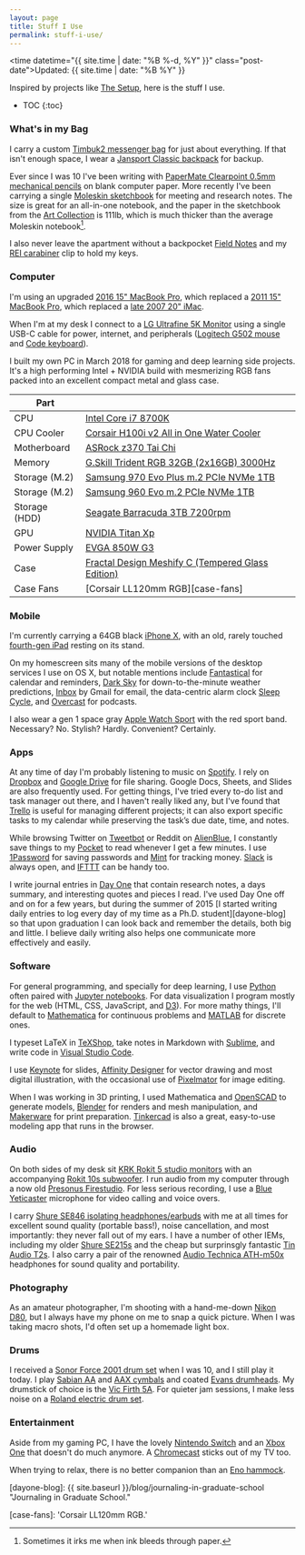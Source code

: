 ```yaml
---
layout: page
title: Stuff I Use
permalink: stuff-i-use/
---
```


<time datetime="{{ site.time | date: "%B %-d, %Y" }}" class="post-date">Updated: {{ site.time | date: "%B %Y" }}</time>

Inspired by projects like [The Setup][the-setup], here is the stuff I use.

* TOC
{:toc}

### What's in my Bag
I carry a custom [Timbuk2 messenger bag][timbuk2] for just about everything.
If that isn't enough space, I wear a [Jansport Classic backpack][jansport] for backup.

<!-- <figure>
	<img class="full" src="/images/stuff-i-use.jpg" alt="Stuff I Use.">
	<figcaption>Apple Pi. Get it?</figcaption>
</figure> -->

Ever since I was 10 I've been writing with [PaperMate Clearpoint 0.5mm mechanical pencils][pencil] on blank computer paper.
More recently I've been carrying a single [Moleskin sketchbook][moleskin-sketch] for meeting and research notes.
The size is great for an all-in-one notebook, and the paper in the sketchbook from the [Art Collection][moleskin-art] is 111lb, which is much thicker than the average Moleskin notebook[^fn-moleskin].

I also never leave the apartment without a backpocket [Field Notes][fieldnotes] and my [REI carabiner][carabiner] clip to hold my keys.

### Computer
I'm using an upgraded [2016 15" MacBook Pro][mbp], which replaced a [2011 15" MacBook Pro][mbp2011], which replaced a [late 2007 20" iMac][imac].

When I'm at my desk I connect to a [LG Ultrafine 5K Monitor][monitor] using a single USB-C cable for power, internet, and peripherals ([Logitech G502 mouse][mouse] and [Code keyboard][keyboard]).

I built my own PC in March 2018 for gaming and deep learning side projects.
It's a high performing Intel + NVIDIA build with mesmerizing RGB fans packed into an excellent compact metal and glass case.

| Part          |             |
| ------------- |-------------|
| CPU           | [Intel Core i7 8700K][cpu] |
| CPU Cooler    | [Corsair H100i v2 All in One Water Cooler][cpu-cooler] |
| Motherboard   | [ASRock z370 Tai Chi][motherboard] |
| Memory        | [G.Skill Trident RGB 32GB (2x16GB) 3000Hz][memory] |
| Storage (M.2) | [Samsung 970 Evo Plus m.2 PCIe NVMe 1TB][storage-m2-1] |
| Storage (M.2) | [Samsung 960 Evo m.2 PCIe NVMe 1TB][storage-m2-2] |
| Storage (HDD) | [Seagate Barracuda 3TB 7200rpm][storage-hdd] |
| GPU           | [NVIDIA Titan Xp][gpu] |
| Power Supply  | [EVGA 850W G3][power-supply] |
| Case          | [Fractal Design Meshify C (Tempered Glass Edition)][case]|
| Case Fans     | [Corsair LL120mm RGB][case-fans] |

### Mobile
I'm currently carrying a 64GB black [iPhone X][iphone], with an old, rarely touched [fourth-gen iPad][ipad] resting on its stand.

<!-- <figure>
	<img class="iphone" src="/images/iphone.png" alt="My iPhone Homescreen.">
	<figcaption>My old iPhone 6 Homescreen.</figcaption>
</figure> -->

On my homescreen sits many of the mobile versions of the desktop services I use on OS X, but notable mentions include [Fantastical][fantastical] for calendar and reminders, [Dark Sky][darksky] for down-to-the-minute weather predictions, [Inbox][inbox] by Gmail for email, the data-centric alarm clock [Sleep Cycle][sleep-cycle], and [Overcast][overcast] for podcasts.

I also wear a gen 1 space gray [Apple Watch Sport][watch] with the red sport band.
Necessary? No.
Stylish? Hardly.
Convenient? Certainly. 

### Apps
At any time of day I'm probably listening to music on [Spotify][spotify].
I rely on [Dropbox][dropbox] and [Google Drive][drive] for file sharing.
Google Docs, Sheets, and Slides are also frequently used.
For getting things, I've tried every to-do list and task manager out there, and I haven't really liked any, but I've found that [Trello][trello] is useful for managing different projects; it can also export specific tasks to my calendar while preserving the task’s due date, time, and notes. 

While browsing Twitter on [Tweetbot][tweetbot] or Reddit on [AlienBlue][alienblue], I constantly save things to my [Pocket][pocket] to read whenever I get a few minutes.
I use [1Password][1password] for saving passwords and [Mint][mint] for tracking money.
[Slack][slack] is always open, and [IFTTT][ifttt] can be handy too. 

I write journal entries in [Day One][day-one] that contain research notes, a days summary, and interesting quotes and pieces I read.
I've used Day One off and on for a few years, but during the summer of 2015 [I started writing daily entries to log every day of my time as a Ph.D. student][dayone-blog] so that upon graduation I can look back and remember the details, both big and little.
I believe daily writing also helps one communicate more effectively and easily.

### Software
For general programming, and specially for deep learning, I use [Python][python] often paired with [Jupyter notebooks][jupyter].
For data visualization I program mostly for the web (HTML, CSS, JavaScript, and [D3][d3]).
For more mathy things, I'll default to [Mathematica][mathematica] for continuous problems and [MATLAB][matlab] for discrete ones.

I typeset LaTeX in [TeXShop][texshop], take notes in Markdown with [Sublime][sublime], and write code in [Visual Studio Code][vs-code].

I use [Keynote][keynote] for slides, [Affinity Designer][affinity-designer] for vector drawing and most digital illustration, with the occasional use of [Pixelmator][pixelmator] for image editing.

When I was working in 3D printing, I used Mathematica and [OpenSCAD][openscad] to generate models, [Blender][blender] for renders and mesh manipulation, and [Makerware][makerware] for print preparation.
[Tinkercad][tinkercad] is also a great, easy-to-use modeling app that runs in the browser.

### Audio
On both sides of my desk sit [KRK Rokit 5 studio monitors][rokit5] with an accompanying [Rokit 10s subwoofer][rokit10].
I run audio from my computer through a now old [Presonus Firestudio][firestudio]. 
For less serious recording, I use a [Blue Yeticaster][yeti] microphone for video calling and voice overs.

I carry [Shure SE846 isolating headphones/earbuds][shure215] with me at all times for excellent sound quality (portable bass!), noise cancellation, and most importantly: they never fall out of my ears.
I have a number of other IEMs, including my older [Shure SE215s][shure215] and the cheap but surprinsgly fantastic [Tin Audio T2s][tint2].
I also carry a pair of the renowned [Audio Technica ATH-m50x][m50x] headphones for sound quality and portability.

### Photography
As an amateur photographer, I'm shooting with a hand-me-down [Nikon D80][d80], but I always have my phone on me to snap a quick picture.
When I was taking macro shots, I'd often set up a homemade light box.

### Drums
I received a [Sonor Force 2001 drum set][sonor] when I was 10, and I still play it today.
I play [Sabian AA][aa] and [AAX cymbals][aax] and coated [Evans drumheads][evans].
My drumstick of choice is the [Vic Firth 5A][5a].
For quieter jam sessions, I make less noise on a [Roland electric drum set][roland]. 

### Entertainment
Aside from my gaming PC, I have the lovely [Nintendo Switch][switch] and an [Xbox One][xbox] that doesn't do much anymore.
A [Chromecast][chromecast] sticks out of my TV too. 

When trying to relax, there is no better companion than an [Eno hammock][eno].

[timbuk2]: http://www.timbuk2.com "Timbuk2."
[jansport]: http://www.jansport.com/shop/en/jansport-us/backpacks/right-pack-typ7 "Jansport."
[pencil]: http://www.amazon.com/Paper-Mate-Mechanical-Assorted-34666PP/dp/B001PV2KYM/ref=sr_1_5?s=office-products&ie=UTF8&qid=1420268018&sr=1-5&keywords=papermate+mechanical+pencil "Clearpoint Mechanical Pencil."
[fieldnotes]: https://fieldnotesbrand.com/ "Fieled Notes."
[carabiner]: http://www.amazon.com/Metolius-Mini-Carabiner-Black-Wiregate/dp/B003UA09SK/ref=sr_1_fkmr1_1?ie=UTF8&qid=1431720383&sr=8-1-fkmr1&keywords=Metolius+FS+Mini+II+Carabiner "REI Carabiner."
[mbp]: https://support.apple.com/kb/SP749?locale=en_US "2016 MacBook Pro."
[mbp2011]: http://support.apple.com/kb/SP620?viewlocale=en_US&locale=en_US "Early 2011 MacBook Pro."
[imac]: http://support.apple.com/kb/SP28?viewlocale=en_US&locale=en_US "Late 2007 iMac"
[keyboard]: https://codekeyboards.com/ "Code Keyboard."
[mouse]: http://gaming.logitech.com/en-us/product/g502-proteus-spectrum-rgb-gaming-mouse "Logitech g502 Mouse."
[monitor]: http://www.lg.com/us/monitors/lg-27MD5K-5k-uhd-led-monitor?cmpid=2016HEMonitor-SEM-SF-Generic_US_Google_5K-Resolution_k0649&gclid=Cj0KEQiAzZHEBRD0ivi9_pDzgYMBEiQAtvxt-AxENU7EErIavOrcUuzBKDUQiBAa7myVuTdKixQeSGQaAkZQ8P8HAQ "LG UltraFine 5K Monitor."
[iphone]: https://www.apple.com/iphone-x/specs/ "iPhone X."
[ipad]: http://support.apple.com/kb/SP662?viewlocale=en_US&locale=en_US "4th Gen iPad."
[fantastical]: https://flexibits.com/fantastical-iphone "Fantastical."
[darksky]: http://darkskyapp.com "Dark Sky."
[inbox]: https://inbox.google.com "Inbox by Gmail."
[tweetbot]: http://tapbots.com/tweetbot/mac/ "Tweetbot."
[spotify]: https://www.spotify.com/us/ "Spotify."
[dropbox]: https://www.dropbox.com/ "Dropbox."
[trello]: https://trello.com/ "Trello."
[wunderlist]: https://www.wunderlist.com/ "Wunderlist."
[pocket]: https://getpocket.com/ "Pocket."
[evernote]: https://evernote.com "Evernote."
[1password]: https://agilebits.com/onepassword "1Password."
[ifttt]: https://ifttt.com/ "IFTTT."
[mathematica]: http://www.wolfram.com/mathematica/ "Mathematica."
[python]: https://www.python.org "Python."
[matlab]: http://www.mathworks.com/products/matlab/ "MATLAB."
[openscad]: www.openscad.org/ "OpenSCAD."
[blender]: http://www.blender.org "Blender."
[makerware]: http://www.makerbot.com/desktop "Makerware."
[tinkercad]: https://tinkercad.com/ "Tinkercad."
[texshop]: https://tug.org/mactex/ "TeXShop."
[mou]: http://25.io/mou/ "Mou."
[sublime]: http://www.sublimetext.com "Sumblime Text."
[pixelmator]: http://www.pixelmator.com "Pixelmator."
[alfred]: http://www.alfredapp.com "Alfred."
[rokit5]: http://www.krksys.com/krk-studio-monitor-speakers/rokit/rokit-5.html "Rokit 5."
[rokit10]: http://www.krksys.com/krk-subwoofers/10s.html "Rokit 10s."
[firestudio]: http://www.presonus.com/products/FireStudio "Presonus Firestudio."
[shure846]: https://www.shure.com/en-US/products/earphones/se846 "Shure SE215 Earbuds."
[shure215]: http://www.shure.com/americas/products/earphones-headphones/se-earphones/se215-sound-isolating-earphones "Shure SE846 Earbuds."
[tint2]: https://drop.com/buy/tin-t2-iem "Tin Audio T2 Earbuds."
[m50x]: https://www.audio-technica.com/cms/headphones/99aff89488ddd6b1/index.html "Audio Technica ATH-M50x."
[yeti]: https://www.bluedesigns.com/products/yeticaster/ "Blue Yeticaster."
[d80]: http://www.nikonusa.com/en/Nikon-Products/Product-Archive/dslr-cameras/D80.html "Nikon D80."
[sonor]: http://us.sonor.com "Sonor Drums."
[aa]: http://sabian.com/cymbals/index/series:aa/language:en "Sabian AA."
[aax]: http://sabian.com/cymbals/index/series:aax/language:en/order:popularity/page:1 "Sabian AAX."
[evans]: www.evansdrumheads.com/ "Evans Drumheads."
[5a]: http://www.vicfirth.com/products/americanclassic.php "Vic Firth 5A."
[roland]: http://www.rolandus.com/products/category/483 "Roland Electric Drums."
[xbox]: http://www.xbox.com/en-US/xbox-one "Xbox One."
[eno]: https://www.eaglesnestoutfittersinc.com/product/DOUBLENEST.html "Eno Hammocks."
[sleep-cycle]: http://www.sleepcycle.com "Sleep Cycle."
[mint]: https://www.mint.com "Mint."
[day-one]: http://dayoneapp.com "Day One."
[the-setup]: https://usesthis.com "The Setup."
[ps]: http://paulstamatiou.com/stuff-i-use/ "Paul Stamatiou."
[watch]: https://support.apple.com/kb/SP717?locale=en_US "Apple Watch Sport."
[moleskin-sketch]: https://store.moleskine.com/usa/notebooks/creativity/sketchbook/p39?lang=en-us&ic=arKvSg%3D%3D "Moleskin Sketchbook."
[the-setup]: https://usesthis.com "The Setup."
[fluid]: http://fluidapp.com "Fluid App."
[overcast]: https://overcast.fm/ "Overcast."
[alienblue]: https://www.reddit.com/r/AlienBlue/ "Alien Blue"
[drive]: drive.google.com/drive/ "Google Drive."
[keynote]: https://www.apple.com/keynote/ "Keynote."
[affinity-designer]: https://affinity.serif.com/en-us/ "Affinity Designer."
[jupyter]: http://jupyter.org/ "Jupyter Notebooks."
[vs-code]: https://code.visualstudio.com/ "Visual Studio Code."
[switch]: https://www.nintendo.com/switch/ "Nintendo Switch."

[moleskin-art]: http://www.moleskine.com/microsites/artcollection "Moleskin Art Collection."

[dayone-blog]: {{ site.baseurl }}/blog/journaling-in-graduate-school "Journaling in Graduate School."

[chromecast]: https://www.google.com/intl/en_us/chromecast/?utm_source=chromecast.com "Chromecast."
[d3]: https://d3js.org/ "D3."
[slack]: https://slack.com/ "Slack."

[cpu]: https://www.intel.com/content/www/us/en/products/processors/core/i7-processors/i7-8700k.html "Intel Core i7 8700K."
[cpu-cooler]: https://www.corsair.com/us/en/Categories/Products/Cooling/Dual-Radiator/Hydro-Series%E2%84%A2-H100i-v2-Extreme-Performance-Liquid-CPU-Cooler/p/CW-9060025-WW 'Corsair H100i v2 All in One Water Cooler.'

[motherboard]: https://www.asrock.com/mb/Intel/Z370%20Taichi/index.asp 'ASRock z370 Tai Chi.'
[memory]: https://www.gskill.com/en/product/f4-3000c14d-32gtzr 'G.Skill Trident RGB 32GB (2x16GB) 3000Hz.'
[storage-m2-1]: https://www.samsung.com/us/computing/memory-storage/solid-state-drives/ssd-970-evo-plus-nvme-m-2-1-tb-mz-v7s1t0b-am/ 'Samsung 970 Evo Plus m.2 PCIe NVMe 1TB.' 
[storage-m2-2]: https://www.samsung.com/us/computing/memory-storage/solid-state-drives/ssd-960-evo-m-2-1tb-mz-v6e1t0bw/ 'Samsung 960 Evo m.2 PCIe NVMe 1TB.'
[storage-hdd]: https://www.seagate.com/internal-hard-drives/hdd/barracuda/ 'Seagate Barracuda 3TB 7200rpm.'
[gpu]: https://www.nvidia.com/en-us/titan/titan-xp/ 'NVIDIA Titan Xp.'
[power-supply]: https://www.evga.com/products/product.aspx?pn=220-G3-0850-X1 'EVGA 850W G3.'
[case]: http://www.fractal-design.com/home/product/cases/meshify/meshify-c 'Fractal Design Meshify C (Tempered Glass).'
[case-fans]: 'Corsair LL120mm RGB.'

[^fn-moleskin]: Sometimes it irks me when ink bleeds through paper. 
